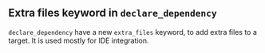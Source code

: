 ## Extra files keyword in `declare_dependency`

`declare_dependency` have a new `extra_files` keyword,
to add extra files to a target. It is used mostly for IDE integration.
